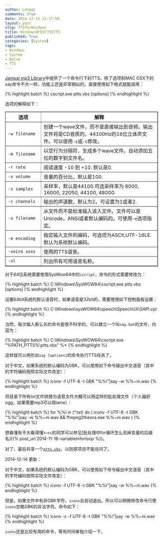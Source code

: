 ```yaml
---
author: Longqi
comments: true
date: 2014-12-13 11:17:50
layout: post
slug: TTSforWindows
title: Windows命令行下的TTS
published: True
categories: [System]
tags:
- Windows
- System
- Batch
- TTS
---
```


[Jampal mp3 Library](http://jampal.sourceforge.net/ptts.html)中提供了一个命令行下的TTS，除了选项和MAC OSX下的say命令不大一样，功能上还是非常相似的。直接使用如下格式就能调用：

{% highlight batch %}
cscript.exe ptts.vbs [options]
{% endhighlight %}

选项的解释如下：

<table border="1">
      <tr>
        <th width="100px">
          选项
        </th>
        <th>
          解释
        </th>
      </tr>
      <tr>
        <td>
          <code>-w filename</code>
        </td>
        <td>
          创建一个wave文件，而不是直接输出到音频。输出文件将是CD音质的，44100Hz的16位立体声文件。可以使用<code>-s</code>或<code>-c</code>修改。
        </td>
      </tr>
      <tr>
        <td>
          <code>-m filename</code>
        </td>
        <td>
          以空行为分隔符，生成多个wave文件。自动添加五位的数字到文件名。
        </td>
      </tr>
      <tr>
        <td>
          <code>-r rate</code>
        </td>
        <td>
          阅读速度 -10 到 +10. 默认是0.
        </td>
      </tr>
      <tr>
        <td>
          <code>-v volume</code>
        </td>
        <td>
          音量的百分比，默认是100.
        </td>
      </tr>
      <tr>
        <td>
          <code>-s samples</code>
        </td>
        <td>
          采样率，默认是44100.可选采样率为 8000, 16000, 22050, 44100, 48000.
        </td>
      </tr>
      <tr>
        <td>
          <code>-c channels</code>
        </td>
        <td>
          输出的声道数，默认为2。可设置为1或者2.
        </td>
      </tr>
      <tr>
        <td>
          <code>-u filename</code>
        </td>
        <td>
          从文件而不是标准输入读入文件。文件可以是Unicode，ANSi或者默认编码的。可使用<code>-e</code>选项指定。
        </td>
      </tr>
      <tr>
        <td>
          <code>-e encoding</code>
        </td>
        <td>
          指定输入文件的编码，可选项为ASCII,UTF-16LE. 默认为系统默认编码。
        </td>
      </tr>
      <tr>
        <td>
          <code>-voice xxxx</code>
        </td>
        <td>
          使用的TTS语音。
        </td>
      </tr>
      <tr>
        <td>
          <code>-vl</code>
        </td>
        <td>
          列出所有可用语音名称。
        </td>
      </tr>
    </table>

对于64位系统需要使用SysWow64中的`cscript`，命令的形式需要修改为：

{% highlight batch %}
C:\Windows\SysWOW64\cscript.exe ptts.vbs [options]
{% endhighlight %}

设置64bit系统的默认语音时，如果语音是32bit的，需要使用如下控制面板设置：

{% highlight batch %}
C:\Windows\sysWOW64\speech\SpeechUX\SAPI.cpl
{% endhighlight %}

当然，每次输入那么长的命令是很不科学的。可以建立一个叫`say.bat`的文件，内容为：

{% highlight batch %}
C:\Windows\SysWOW64\cscript.exe "%PATH_PTTS%\ptts.vbs" %*
{% endhighlight %}

这样就可以用形如`say [options]`的命令执行TTS任务了。

对于中文，如果系统的默认编码为GBK，可以使用如下命令输出中文语音（其中的字符编码按照实际文件改变）：

{% highlight batch %}
iconv -f UTF-8 -t GBK "%%i"|say -w %%~ni.wav
{% endhighlight %}

将目录下所有txt文件转换为语音文件大概可以用这样的批处理文件（个人偏好ogg，如果需要mp3可以用lame）：

{% highlight batch %}
for %%i in (*.txt) do (
	iconv -f UTF-8 -t GBK "%%i"|say -w %%~ni.wav && ffmpeg2theora.exe %%~ni.wav
	)
{% endhighlight %}

想看懂有不大看得懂`%~ni`的同学可以参见[批处理中for循环怎么去掉变量的后缀名]({% post_url 2014-11-18-variableinforloop %})。

对了，最后共享一个[`ptts.vbs`](/public/other/ptts.vbs)，以防原项目不能访问了。


2014-12-14 更新：

对于中文，如果系统的默认编码为GBK，可以使用如下命令输出中文语音（其中的字符编码按照实际文件改变）：

{% highlight batch %}
iconv -f UTF-8 -t GBK "%%i"|say -w %%~ni.wav
{% endhighlight %}

但是，如果文件中有非GBK字符，`iconv`会自动退出。所以可以稍微修改命令行使`iconv`忽略GBK的非法字符。命令如下：

{% highlight batch %}
iconv -c -f UTF-8 -t GBK "%%i"|say -w %%~ni.wav
{% endhighlight %}

`iconv`还是比较有用的命令，等有时间单独介绍一下。

